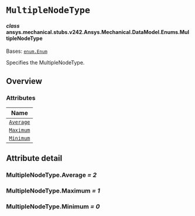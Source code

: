 # `MultipleNodeType`

<a id="ansys.mechanical.stubs.v242.Ansys.Mechanical.DataModel.Enums.MultipleNodeType"></a>

#### *class* ansys.mechanical.stubs.v242.Ansys.Mechanical.DataModel.Enums.MultipleNodeType

Bases: [`enum.Enum`](https://docs.python.org/3/library/enum.html#enum.Enum)

Specifies the MultipleNodeType.

<!-- !! processed by numpydoc !! -->

<a id="overview"></a>

## Overview

### Attributes

| Name |
| ------------------------------------------------------------------------------------------------------------------ |
| [`Average`](#MultipleNodeType.Average) |
| [`Maximum`](#MultipleNodeType.Maximum) |
| [`Minimum`](#MultipleNodeType.Minimum) |

<a id="attribute-detail"></a>

## Attribute detail

<a id="MultipleNodeType.Average"></a>

### MultipleNodeType.Average *= 2*

<a id="MultipleNodeType.Maximum"></a>

### MultipleNodeType.Maximum *= 1*

<a id="MultipleNodeType.Minimum"></a>

### MultipleNodeType.Minimum *= 0*


